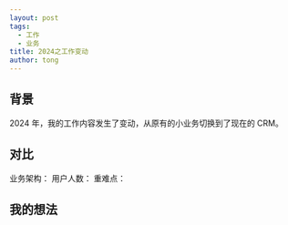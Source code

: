 ```yaml
---
layout: post
tags:
  - 工作
  - 业务
title: 2024之工作变动
author: tong
---
```

## 背景

2024 年，我的工作内容发生了变动，从原有的小业务切换到了现在的 CRM。

## 对比

业务架构：
用户人数：
重难点：

## 我的想法